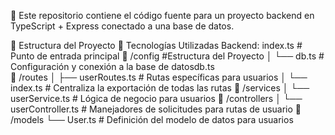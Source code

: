 🚀 Este repositorio contiene el código fuente para un proyecto backend en TypeScript + Express conectado a una base de datos.

📁 Estructura del Proyecto
🧰 Tecnologías Utilizadas
Backend:
index.ts # Punto de entrada principal
📁 /config
#Estructura del Proyecto
│ └── db.ts # Configuración y conexión a la base de datosdb.ts  
📁 /routes
│ ├── userRoutes.ts # Rutas específicas para usuarios
│ └── index.ts # Centraliza la exportación de todas las rutas
📁 /services
│ └── userService.ts # Lógica de negocio para usuarios
📁 /controllers
│ └── userController.ts # Manejadores de solicitudes para rutas de usuario
📁 /models
└── User.ts # Definición del modelo de datos para usuarios
